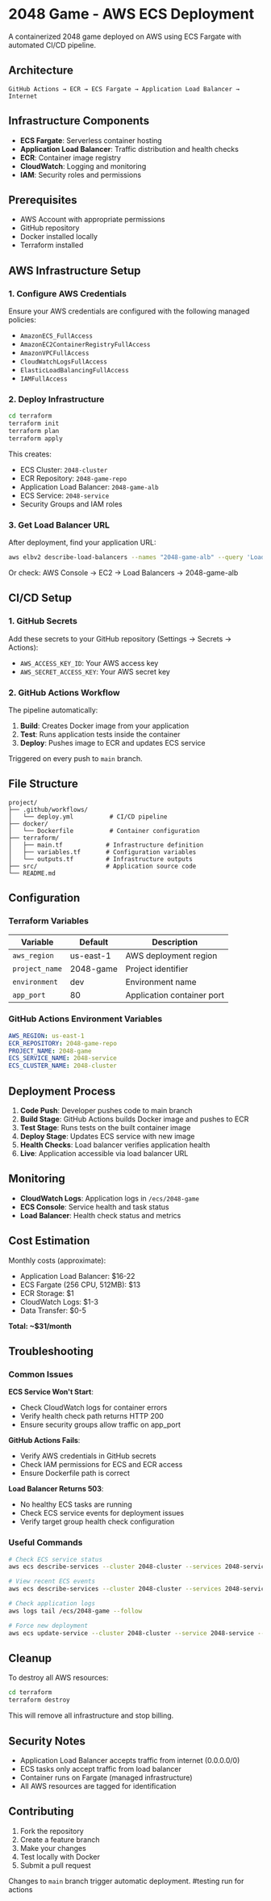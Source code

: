 # 2048 Game - AWS ECS Deployment

A containerized 2048 game deployed on AWS using ECS Fargate with automated CI/CD pipeline.

## Architecture

```
GitHub Actions → ECR → ECS Fargate → Application Load Balancer → Internet
```

## Infrastructure Components

- **ECS Fargate**: Serverless container hosting
- **Application Load Balancer**: Traffic distribution and health checks
- **ECR**: Container image registry
- **CloudWatch**: Logging and monitoring
- **IAM**: Security roles and permissions

## Prerequisites

- AWS Account with appropriate permissions
- GitHub repository
- Docker installed locally
- Terraform installed

## AWS Infrastructure Setup

### 1. Configure AWS Credentials

Ensure your AWS credentials are configured with the following managed policies:
- `AmazonECS_FullAccess`
- `AmazonEC2ContainerRegistryFullAccess`
- `AmazonVPCFullAccess`
- `CloudWatchLogsFullAccess`
- `ElasticLoadBalancingFullAccess`
- `IAMFullAccess`

### 2. Deploy Infrastructure

```bash
cd terraform
terraform init
terraform plan
terraform apply
```

This creates:
- ECS Cluster: `2048-cluster`
- ECR Repository: `2048-game-repo`
- Application Load Balancer: `2048-game-alb`
- ECS Service: `2048-service`
- Security Groups and IAM roles

### 3. Get Load Balancer URL

After deployment, find your application URL:
```bash
aws elbv2 describe-load-balancers --names "2048-game-alb" --query 'LoadBalancers[0].DNSName' --output text
```

Or check: AWS Console → EC2 → Load Balancers → 2048-game-alb

## CI/CD Setup

### 1. GitHub Secrets

Add these secrets to your GitHub repository (Settings → Secrets → Actions):

- `AWS_ACCESS_KEY_ID`: Your AWS access key
- `AWS_SECRET_ACCESS_KEY`: Your AWS secret key

### 2. GitHub Actions Workflow

The pipeline automatically:
1. **Build**: Creates Docker image from your application
2. **Test**: Runs application tests inside the container
3. **Deploy**: Pushes image to ECR and updates ECS service

Triggered on every push to `main` branch.

## File Structure

```
project/
├── .github/workflows/
│   └── deploy.yml          # CI/CD pipeline
├── docker/
│   └── Dockerfile          # Container configuration
├── terraform/
│   ├── main.tf            # Infrastructure definition
│   ├── variables.tf       # Configuration variables
│   └── outputs.tf         # Infrastructure outputs
├── src/                   # Application source code
└── README.md
```

## Configuration

### Terraform Variables

| Variable | Default | Description |
|----------|---------|-------------|
| `aws_region` | us-east-1 | AWS deployment region |
| `project_name` | 2048-game | Project identifier |
| `environment` | dev | Environment name |
| `app_port` | 80 | Application container port |

### GitHub Actions Environment Variables

```yaml
AWS_REGION: us-east-1
ECR_REPOSITORY: 2048-game-repo
PROJECT_NAME: 2048-game
ECS_SERVICE_NAME: 2048-service
ECS_CLUSTER_NAME: 2048-cluster
```

## Deployment Process

1. **Code Push**: Developer pushes code to main branch
2. **Build Stage**: GitHub Actions builds Docker image and pushes to ECR
3. **Test Stage**: Runs tests on the built container image
4. **Deploy Stage**: Updates ECS service with new image
5. **Health Checks**: Load balancer verifies application health
6. **Live**: Application accessible via load balancer URL

## Monitoring

- **CloudWatch Logs**: Application logs in `/ecs/2048-game`
- **ECS Console**: Service health and task status
- **Load Balancer**: Health check status and metrics

## Cost Estimation

Monthly costs (approximate):
- Application Load Balancer: $16-22
- ECS Fargate (256 CPU, 512MB): $13
- ECR Storage: $1
- CloudWatch Logs: $1-3
- Data Transfer: $0-5

**Total: ~$31/month**

## Troubleshooting

### Common Issues

**ECS Service Won't Start**:
- Check CloudWatch logs for container errors
- Verify health check path returns HTTP 200
- Ensure security groups allow traffic on app_port

**GitHub Actions Fails**:
- Verify AWS credentials in GitHub secrets
- Check IAM permissions for ECS and ECR access
- Ensure Dockerfile path is correct

**Load Balancer Returns 503**:
- No healthy ECS tasks are running
- Check ECS service events for deployment issues
- Verify target group health check configuration

### Useful Commands

```bash
# Check ECS service status
aws ecs describe-services --cluster 2048-cluster --services 2048-service

# View recent ECS events
aws ecs describe-services --cluster 2048-cluster --services 2048-service --query 'services[0].events[0:5]'

# Check application logs
aws logs tail /ecs/2048-game --follow

# Force new deployment
aws ecs update-service --cluster 2048-cluster --service 2048-service --force-new-deployment
```

## Cleanup

To destroy all AWS resources:

```bash
cd terraform
terraform destroy
```

This will remove all infrastructure and stop billing.

## Security Notes

- Application Load Balancer accepts traffic from internet (0.0.0.0/0)
- ECS tasks only accept traffic from load balancer
- Container runs on Fargate (managed infrastructure)
- All AWS resources are tagged for identification

## Contributing

1. Fork the repository
2. Create a feature branch
3. Make your changes
4. Test locally with Docker
5. Submit a pull request

Changes to `main` branch trigger automatic deployment. #testing run for actions
